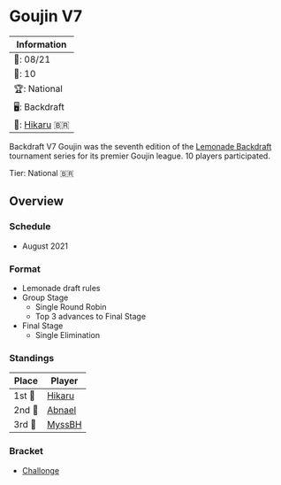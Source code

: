 # Goujin V7

|Information|
|-|
|:calendar:: 08/21|
|:busts_in_silhouette:: 10|
|:trophy:: National|
|:desktop_computer:: Backdraft|
|:1st_place_medal:: [Hikaru](../../players/brazilian/hikky.md) :brazil:|

Backdraft V7 Goujin was the seventh edition of the [Lemonade Backdraft](bdmain.md) tournament series for its premier Goujin league.
10 players participated.

Tier: National :brazil:

## Overview

### Schedule
- August 2021

### Format
- Lemonade draft rules
- Group Stage
    - Single Round Robin 
    - Top 3 advances to Final Stage
- Final Stage
    - Single Elimination

### Standings

|Place|Player|
|-|-|
|1st :1st_place_medal:| [Hikaru](../../players/brazilian/hikky.md) |
|2nd :2nd_place_medal:| [Abnael](../../players/brazilian/abnael.md) |
|3rd :3rd_place_medal:| [MyssBH](../../players/brazilian/myssbh.md) |

### Bracket
- [Challonge](https://challonge.com/BDV7)